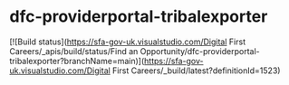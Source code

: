 # dfc-providerportal-tribalexporter

[![Build status](https://sfa-gov-uk.visualstudio.com/Digital First Careers/_apis/build/status/Find an Opportunity/dfc-providerportal-tribalexporter?branchName=main)](https://sfa-gov-uk.visualstudio.com/Digital First Careers/_build/latest?definitionId=1523)
